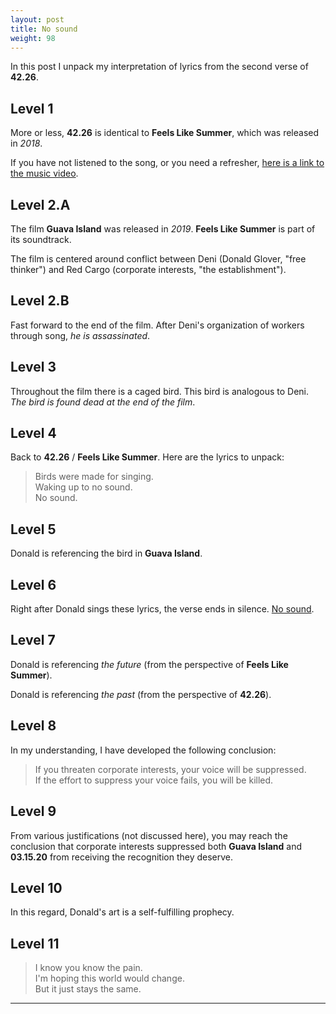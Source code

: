 ```yaml
---
layout: post
title: No sound
weight: 98
---
```


In this post I unpack my interpretation of lyrics from the second verse of **42.26**.

## Level 1

More or less, **42.26** is identical to **Feels Like Summer**, which was released in _2018_.

If you have not listened to the song, or you need a refresher, [here is a link to the music video](https://www.youtube.com/watch?v=F1B9Fk_SgI0).

## Level 2.A

The film **Guava Island** was released in _2019_. **Feels Like Summer** is part of its soundtrack.

The film is centered around conflict between Deni (Donald Glover, "free thinker") and Red Cargo (corporate interests, "the establishment").

## Level 2.B

Fast forward to the end of the film. After Deni's organization of workers through song, _he is assassinated_.

## Level 3

Throughout the film there is a caged bird. This bird is analogous to Deni. _The bird is found dead at the end of the film_.

## Level 4

Back to **42.26** / **Feels Like Summer**. Here are the lyrics to unpack:

> Birds were made for singing.<br>
> Waking up to no sound.<br>
> No sound.

## Level 5

Donald is referencing the bird in **Guava Island**.

## Level 6

Right after Donald sings these lyrics, the verse ends in silence. [No sound](https://0x213F.com/No-sound).

## Level 7

Donald is referencing _the future_ (from the perspective of **Feels Like Summer**).

Donald is referencing _the past_ (from the perspective of **42.26**).

## Level 8

In my understanding, I have developed the following conclusion:

> If you threaten corporate interests, your voice will be suppressed.<br>
> If the effort to suppress your voice fails, you will be killed.

## Level 9

From various justifications (not discussed here), you may reach the conclusion that corporate interests suppressed both **Guava Island** and **03.15.20** from receiving the recognition they deserve.

## Level 10

In this regard, Donald's art is a self-fulfilling prophecy.

## Level 11

> I know you know the pain.<br>
> I'm hoping this world would change.<br>
> But it just stays the same.

---
